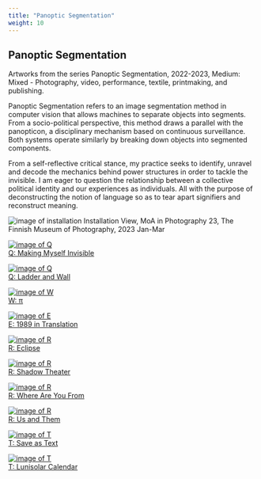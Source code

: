 ```yaml
---
title: "Panoptic Segmentation"
weight: 10
---
```


## Panoptic Segmentation

Artworks from the series Panoptic Segmentation, 2022-2023, Medium: Mixed - Photography, video, performance, textile, printmaking, and publishing. 

Panoptic Segmentation refers to an image segmentation method in computer vision that allows machines to separate objects into segments. From a socio-political perspective, this method draws a parallel with the panopticon, a disciplinary mechanism based on continuous surveillance. Both systems operate similarly by breaking down objects into segmented components.

From a self-reflective critical stance, my practice seeks to identify, unravel and decode the mechanics behind power structures in order to tackle the invisible. I am eager to question the relationship between a collective political identity and our experiences as individuals. All with the purpose of deconstructing the notion of language so as to tear apart signifiers and reconstruct meaning.

![image of installation](/images/moa23_install.jpg)
Installation View, MoA in Photography 23, The Finnish Museum of Photography, 2023 Jan-Mar

[![image of Q](/images/QWERTY/Q/makingmyslefinvisible-1.png)](https://yujiezhou.xyz/panoptic_segmentation/q/making-myself-invisible/)     
[Q: Making Myself Invisible](https://yujiezhou.xyz/panoptic_segmentation/q/making-myself-invisible/)


[![image of Q](/images/QWERTY/Q/ladder1.jpg)](https://yujiezhou.xyz/panoptic_segmentation/q/ladder-and-wall/)    
[Q: Ladder and Wall](https://yujiezhou.xyz/panoptic_segmentation/q/ladder-and-wall/)

[![image of W](/images/QWERTY/R/flipbook.jpg)](https://yujiezhou.xyz/panoptic_segmentation/w/%CF%80/)    
[W: π](https://yujiezhou.xyz/panoptic_segmentation/w/%CF%80/)

[![image of E](/images/QWERTY/W/1989-1.png)](https://yujiezhou.xyz/panoptic_segmentation/e/1989-in-translation/)    
[E: 1989 in Translation](https://yujiezhou.xyz/panoptic_segmentation/e/1989-in-translation/)


[![image of R](/images/QWERTY/E/eclipse.jpg)](https://yujiezhou.xyz/panoptic_segmentation/r/eclipse/)    
[R: Eclipse](https://yujiezhou.xyz/panoptic_segmentation/r/eclipse/)


[![image of R](/images/QWERTY/E/shadowt-1.jpg)](https://yujiezhou.xyz/panoptic_segmentation/r/shadow-theater/)    
[R: Shadow Theater](https://yujiezhou.xyz/panoptic_segmentation/r/shadow-theater/)


[![image of R](/images/QWERTY/E/where-1.jpg)](https://yujiezhou.xyz/panoptic_segmentation/r/where-are-you-from/)    
[R: Where Are You From](https://yujiezhou.xyz/panoptic_segmentation/r/where-are-you-from/)


[![image of R](/images/QWERTY/E/us_and_them-1.jpg)](https://yujiezhou.xyz/panoptic_segmentation/r/us-and-them/)    
[R: Us and Them](https://yujiezhou.xyz/panoptic_segmentation/r/us-and-them/)



[![image of T](/images/QWERTY/T/documentation/textile-2.jpg)](https://yujiezhou.xyz/panoptic_segmentation/t/save-as-text/)  
[T: Save as Text](https://yujiezhou.xyz/panoptic_segmentation/t/save-as-text/)


[![image of T](/images/QWERTY/T/calendar1.jpg)](https://yujiezhou.xyz/panoptic_segmentation/t/lunisolar-calendar/)  
[T: Lunisolar Calendar](https://yujiezhou.xyz/panoptic_segmentation/t/lunisolar-calendar/)



